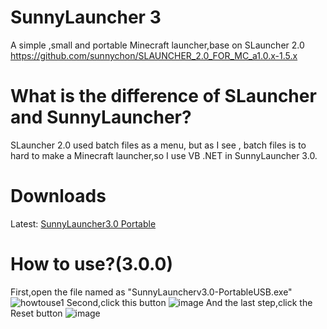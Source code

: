 # SunnyLauncher 3
A simple ,small and portable Minecraft launcher,base on SLauncher 2.0 <a href="https://github.com/sunnychon/SLAUNCHER_2.0_FOR_MC_a1.0.x-1.5.x">https://github.com/sunnychon/SLAUNCHER_2.0_FOR_MC_a1.0.x-1.5.x</a>
# What is the difference of SLauncher and SunnyLauncher?
SLauncher 2.0 used batch files as a menu, but as I see , batch files is to hard to make a Minecraft launcher,so I use VB .NET in SunnyLauncher 3.0.
# Downloads
Latest:
<a href="https://github.com/sunnychon/SunnyLauncher3/releases/download/3.0.0/SunnyLauncher3.0-Portable-USB.7z">SunnyLauncher3.0 Portable</a>
# How to use?(3.0.0)
First,open the file named as "SunnyLauncherv3.0-PortableUSB.exe"
![howtouse1](https://github.com/sunnychon/SunnyLauncher3/assets/99316503/1fcf9bf8-2699-4e44-bfbd-019052a45ffd)
Second,click this button
![image](https://github.com/sunnychon/SunnyLauncher3/assets/99316503/1d97b674-bc10-4817-a468-7076aa3bf417)
And the last step,click the Reset button
![image](https://github.com/sunnychon/SunnyLauncher3/assets/99316503/13c4bb7b-c0ca-4dbd-b0b7-afed562f6757)


